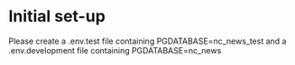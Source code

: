 # Initial set-up

Please create a .env.test file containing PGDATABASE=nc_news_test and a .env.development file containing PGDATABASE=nc_news
